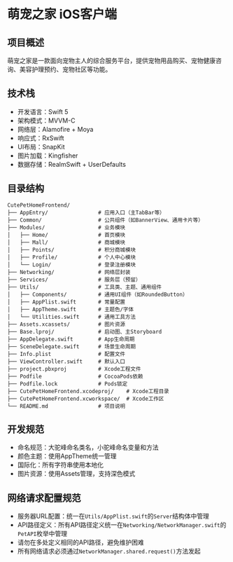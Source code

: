 # 萌宠之家 iOS客户端

## 项目概述
萌宠之家是一款面向宠物主人的综合服务平台，提供宠物用品购买、宠物健康咨询、美容护理预约、宠物社区等功能。

## 技术栈
- 开发语言：Swift 5
- 架构模式：MVVM-C
- 网络层：Alamofire + Moya
- 响应式：RxSwift
- UI布局：SnapKit
- 图片加载：Kingfisher
- 数据存储：RealmSwift + UserDefaults

## 目录结构
```
CutePetHomeFrontend/
├── AppEntry/                # 应用入口（主TabBar等）
├── Common/                  # 公共组件（如BannerView、通用卡片等）
├── Modules/                 # 业务模块
│   ├── Home/                # 首页模块
│   ├── Mall/                # 商城模块
│   ├── Points/              # 积分商城模块
│   ├── Profile/             # 个人中心模块
│   └── Login/               # 登录注册模块
├── Networking/              # 网络层封装
├── Services/                # 服务层（预留）
├── Utils/                   # 工具类、主题、通用组件
│   ├── Components/          # 通用UI组件（如RoundedButton）
│   ├── AppPlist.swift       # 常量配置
│   ├── AppTheme.swift       # 主题色/字体
│   └── Utilities.swift      # 通用工具方法
├── Assets.xcassets/         # 图片资源
├── Base.lproj/              # 启动图、主Storyboard
├── AppDelegate.swift        # App生命周期
├── SceneDelegate.swift      # 场景生命周期
├── Info.plist               # 配置文件
├── ViewController.swift     # 默认入口
├── project.pbxproj          # Xcode工程文件
├── Podfile                  # CocoaPods依赖
├── Podfile.lock             # Pods锁定
├── CutePetHomeFrontend.xcodeproj/    # Xcode工程目录
├── CutePetHomeFrontend.xcworkspace/  # Xcode工作区
└── README.md                # 项目说明
```

## 开发规范
- 命名规范：大驼峰命名类名，小驼峰命名变量和方法
- 颜色主题：使用AppTheme统一管理
- 国际化：所有字符串使用本地化
- 图片资源：使用Assets管理，支持深色模式 

## 网络请求配置规范
- 服务器URL配置：统一在`Utils/AppPlist.swift`的`Server`结构体中管理
- API路径定义：所有API路径定义统一在`Networking/NetworkManager.swift`的`PetAPI`枚举中管理
- 请勿在多处定义相同的API路径，避免维护困难
- 所有网络请求必须通过`NetworkManager.shared.request()`方法发起 